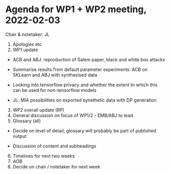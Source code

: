 # Agenda for WP1 + WP2 meeting, 2022-02-03

Chair & notetaker: JL

1. Apologies etc
2. WP1 update

  - ACB and ABJ: reproduction of Salem paper, black and white box attacks

  - Summarise results from default parameter experiments: ACB on SKLearn and ABJ with synthesised data

  - Looking into tensorflow privacy and whether the extent to which this can be used for non-tensorflow models

  - JL: MIA possibilities on exported synethetic data with DP generation

3. WP2 overall update (RP)
4. General discussion on focus of WP1/2 - EMB/ABJ to lead
5. Glossary (all)

  - Decide on level of detail; glossary will probably be part of published output

  - Discussion of content and subheadings

6. Timelines for next two weeks
7. AOB
8. Decide on chair / notetaker for next week
